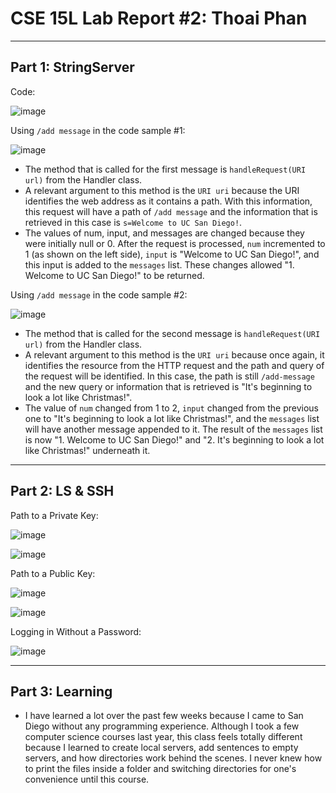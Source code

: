 # CSE 15L Lab Report #2: Thoai Phan

___

## Part 1: StringServer


Code:

![image](https://github.com/phantv04/cse15l-lab-reports/assets/146781799/82857e12-3644-417c-8a37-7fa90b51b046)


Using `/add message` in the code sample #1:

![image](https://github.com/phantv04/cse15l-lab-reports/assets/146781799/d337d006-79b4-4972-967a-0939c32565da)

* The method that is called for the first message is `handleRequest(URI url)` from the Handler class.
* A relevant argument to this method is the `URI uri` because the URI identifies the web address as it contains a path. With this information, this request will have a path of `/add message` and the information that is retrieved in this case is `s=Welcome to UC San Diego!`.
* The values of num, input, and messages are changed because they were initially null or 0. After the request is processed, `num` incremented to 1 (as shown on the left side), `input` is "Welcome to UC San Diego!", and this input is added to the `messages` list. These changes allowed "1. Welcome to UC San Diego!" to be returned.


Using `/add message` in the code sample #2:

![image](https://github.com/phantv04/cse15l-lab-reports/assets/146781799/bf3aaff8-92d5-47c5-b789-dee50056bea2)

* The method that is called for the second message is `handleRequest(URI url)` from the Handler class.
* A relevant argument to this method is the `URI uri` because once again, it identifies the resource from the HTTP request and the path and query of the request will be identified. In this case, the path is still `/add-message` and the new query or information that is retrieved is "It's beginning to look a lot like Christmas!".
* The value of `num` changed from 1 to 2, `input` changed from the previous one to "It's beginning to look a lot like Christmas!", and the `messages` list will have another message appended to it. The result of the `messages` list is now "1. Welcome to UC San Diego!" and "2. It's beginning to look a lot like Christmas!" underneath it.

___

## Part 2: LS & SSH

Path to a Private Key:

![image](https://github.com/phantv04/cse15l-lab-reports/assets/146781799/03524f46-95af-4abf-9267-64b721ef607d)

![image](https://github.com/phantv04/cse15l-lab-reports/assets/146781799/6a4f566d-6e07-402f-a8c7-0024d611f684)


Path to a Public Key:

![image](https://github.com/phantv04/cse15l-lab-reports/assets/146781799/f50322c8-20db-489a-b67b-c9bcb2d7f110)

![image](https://github.com/phantv04/cse15l-lab-reports/assets/146781799/f06741a5-9aa0-4bd3-bd49-cd458409c476)


Logging in Without a Password:

![image](https://github.com/phantv04/cse15l-lab-reports/assets/146781799/bc760880-506f-4455-a8c4-c9e6c8152747)

___

## Part 3: Learning

* I have learned a lot over the past few weeks because I came to San Diego without any programming experience. Although I took a few computer science courses last year, this class feels totally different because I learned to create local servers, add sentences to empty servers, and how directories work behind the scenes. I never knew how to print the files inside a folder and switching directories for one's convenience until this course.
